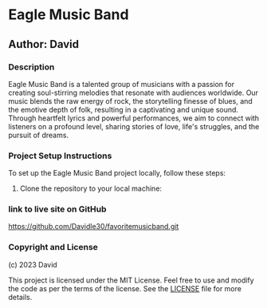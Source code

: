 # Eagle Music Band

## Author: David

### Description

Eagle Music Band is a talented group of musicians with a passion for creating soul-stirring melodies that resonate with audiences worldwide. Our music blends the raw energy of rock, the storytelling finesse of blues, and the emotive depth of folk, resulting in a captivating and unique sound. Through heartfelt lyrics and powerful performances, we aim to connect with listeners on a profound level, sharing stories of love, life's struggles, and the pursuit of dreams.

### Project Setup Instructions

To set up the Eagle Music Band project locally, follow these steps:

1. Clone the repository to your local machine:

###  link to live site on GitHub

https://github.com/Davidle30/favoritemusicband.git

### Copyright and License

(c) 2023 David

This project is licensed under the MIT License. Feel free to use and modify the code as per the terms of the license. See the [LICENSE](LICENSE) file for more details.

